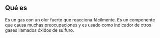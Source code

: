 ## Qué es

Es un gas con un olor fuerte que reacciona fácilmente. Es un componente que causa muchas preocupaciones y es usado como indicador de otros gases llamados óxidos de sulfuro.
